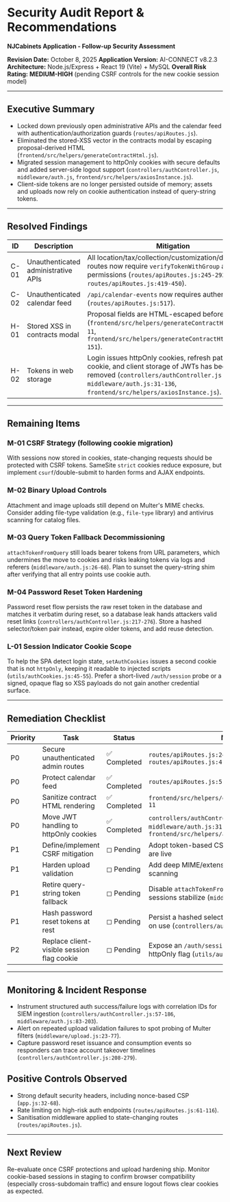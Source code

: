 # Security Audit Report & Recommendations
**NJCabinets Application - Follow-up Security Assessment**

**Revision Date:** October 8, 2025
**Application Version:** AI-CONNECT v8.2.3
**Architecture:** Node.js/Express + React 19 (Vite) + MySQL
**Overall Risk Rating:** **MEDIUM-HIGH** (pending CSRF controls for the new cookie session model)

---

## Executive Summary
- Locked down previously open administrative APIs and the calendar feed with authentication/authorization guards (`routes/apiRoutes.js`).
- Eliminated the stored-XSS vector in the contracts modal by escaping proposal-derived HTML (`frontend/src/helpers/generateContractHtml.js`).
- Migrated session management to httpOnly cookies with secure defaults and added server-side logout support (`controllers/authController.js`, `middleware/auth.js`, `frontend/src/helpers/axiosInstance.js`).
- Client-side tokens are no longer persisted outside of memory; assets and uploads now rely on cookie authentication instead of query-string tokens.

---

## Resolved Findings
| ID | Description | Mitigation |
| --- | --- | --- |
| C-01 | Unauthenticated administrative APIs | All location/tax/collection/customization/designer routes now require `verifyTokenWithGroup` and explicit permissions (`routes/apiRoutes.js:245-292`, `routes/apiRoutes.js:419-450`). |
| C-02 | Unauthenticated calendar feed | `/api/calendar-events` now requires authentication (`routes/apiRoutes.js:517`). |
| H-01 | Stored XSS in contracts modal | Proposal fields are HTML-escaped before rendering (`frontend/src/helpers/generateContractHtml.js:3-11`, `frontend/src/helpers/generateContractHtml.js:145-151`). |
| H-02 | Tokens in web storage | Login issues httpOnly cookies, refresh paths roll the cookie, and client storage of JWTs has been removed (`controllers/authController.js:83-111`, `middleware/auth.js:31-136`, `frontend/src/helpers/axiosInstance.js`). |

---

## Remaining Items

### M-01 CSRF Strategy (following cookie migration)
With sessions now stored in cookies, state-changing requests should be protected with CSRF tokens. SameSite `strict` cookies reduce exposure, but implement `csurf`/double-submit to harden forms and AJAX endpoints.

### M-02 Binary Upload Controls
Attachment and image uploads still depend on Multer's MIME checks. Consider adding file-type validation (e.g., `file-type` library) and antivirus scanning for catalog files.

### M-03 Query Token Fallback Decommissioning
`attachTokenFromQuery` still loads bearer tokens from URL parameters, which undermines the move to cookies and risks leaking tokens via logs and referers (`middleware/auth.js:26-68`). Plan to sunset the query-string shim after verifying that all entry points use cookie auth.

### M-04 Password Reset Token Hardening
Password reset flow persists the raw reset token in the database and matches it verbatim during reset, so a database leak hands attackers valid reset links (`controllers/authController.js:217-276`). Store a hashed selector/token pair instead, expire older tokens, and add reuse detection.

### L-01 Session Indicator Cookie Scope
To help the SPA detect login state, `setAuthCookies` issues a second cookie that is not `httpOnly`, keeping it readable to injected scripts (`utils/authCookies.js:45-55`). Prefer a short-lived `/auth/session` probe or a signed, opaque flag so XSS payloads do not gain another credential surface.

---

## Remediation Checklist
| Priority | Task | Status | Notes |
| --- | --- | --- | --- |
| P0 | Secure unauthenticated admin routes | ✅ Completed | `routes/apiRoutes.js:245-292`, `routes/apiRoutes.js:419-450` |
| P0 | Protect calendar feed | ✅ Completed | `routes/apiRoutes.js:517` |
| P0 | Sanitize contract HTML rendering | ✅ Completed | `frontend/src/helpers/generateContractHtml.js:3-11` |
| P0 | Move JWT handling to httpOnly cookies | ✅ Completed | `controllers/authController.js:83-111`, `middleware/auth.js:31-188`, `frontend/src/helpers/axiosInstance.js` |
| P1 | Define/implement CSRF mitigation | ◻ Pending | Adopt token-based CSRF once cookie sessions are live |
| P1 | Harden upload validation | ◻ Pending | Add deep MIME/extension checks and optional AV scanning |
| P1 | Retire query-string token fallback | ◻ Pending | Disable `attachTokenFromQuery` once cookie sessions stabilize (`middleware/auth.js:26-68`) |
| P1 | Hash password reset tokens at rest | ◻ Pending | Persist a hashed selector/token combo and rotate on use (`controllers/authController.js:217-276`) |
| P2 | Replace client-visible session flag cookie | ◻ Pending | Expose an `/auth/session` probe and drop the non-httpOnly flag (`utils/authCookies.js:45-55`) |

---

## Monitoring & Incident Response
- Instrument structured auth success/failure logs with correlation IDs for SIEM ingestion (`controllers/authController.js:57-186`, `middleware/auth.js:83-203`).
- Alert on repeated upload validation failures to spot probing of Multer filters (`middleware/upload.js:23-77`).
- Capture password reset issuance and consumption events so responders can trace account takeover timelines (`controllers/authController.js:208-279`).

## Positive Controls Observed
- Strong default security headers, including nonce-based CSP (`app.js:32-68`).
- Rate limiting on high-risk auth endpoints (`routes/apiRoutes.js:61-116`).
- Sanitisation middleware applied to state-changing routes (`routes/apiRoutes.js`).

---

## Next Review
Re-evaluate once CSRF protections and upload hardening ship. Monitor cookie-based sessions in staging to confirm browser compatibility (especially cross-subdomain traffic) and ensure logout flows clear cookies as expected.



